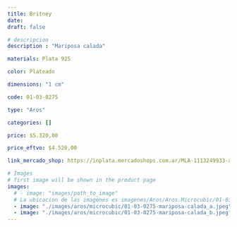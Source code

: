 ```yaml
---
title: Britney
date: 
draft: false

# descripcion
description : "Mariposa calada"

materials: Plata 925

color: Plateado

dimensions: "1 cm"

code: 01-03-0275

type: "Aros"

categories: []

price: $5.320,00

price_eftvo: $4.520,00

link_mercado_shop: https://inplata.mercadoshops.com.ar/MLA-1113249933-aros-plata-925-y-cristales-britney-_JM

# Images
# first image will be shown in the product page
images:
  # - image: "images/path_to_image"
  # La ubicacion de las imagenes es imagenes/Aros/Aros.Microcubic/01-03-0275-britney
  - image: "./images/aros/microcubic/01-03-0275-mariposa-calada_a.jpeg"
  - image: "./images/aros/microcubic/01-03-0275-mariposa-calada_b.jpeg"
---
```

